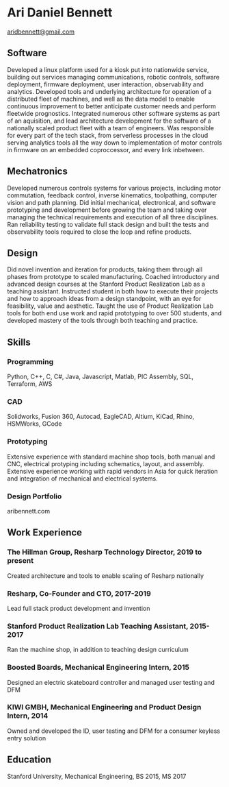 # Ari Daniel Bennett
aridbennett@gmail.com

## Software
Developed a linux platform used for a kiosk put into nationwide service, building out services managing communications, robotic controls, software deployment, firmware deployment, user interaction, observability and analytics. Developed tools and underlying architecture for operation of a distributed fleet of machines, and well as the data model to enable continuous improvement to better anticipate customer needs and perform fleetwide prognostics. Integrated numerous other software systems as part of an aquisition, and lead architecture development for the software of a nationally scaled product fleet with a team of engineers. Was responsible for every part of the tech stack, from serverless processes in the cloud serving analytics tools all the way down to implementation of motor controls in firmware on an embedded coproccessor, and every link inbetween. 

## Mechatronics
Developed numerous controls systems for various projects, including motor commutation, feedback control, inverse kinematics, toolpathing, computer vision and path planning. Did initial mechanical, electronical, and software prototyping and development before growing the team and taking over managing the technical requirements and execution of all three disciplines. Ran reliability testing to validate full stack design and built the tests and observability tools required to close the loop and refine products.

## Design
Did novel invention and iteration for products, taking them through all phases from prototype to scaled manufacturing. Coached introductory and advanced design courses at the Stanford Product Realization Lab as a teaching assistant. Instructed student in both how to execute their projects and how to approach ideas from a design standpoint, with an eye for feasibility, value and aesthetic. Taught the use of Product Realization Lab tools for both end use work and rapid prototyping to over 500 students, and developed mastery of the tools through both teaching and practice.

## Skills

### Programming
Python, C++, C, C#, Java, Javascript, Matlab, PIC Assembly, SQL, Terraform, AWS

### CAD
Solidworks, Fusion 360, Autocad, EagleCAD, Altium, KiCad, Rhino, HSMWorks, GCode

### Prototyping
Extensive experience with standard machine shop tools, both manual and CNC, electrical protyping including schematics, layout, and assembly. Extensive experience working with rapid vendors in Asia for quick iteration and integration of mechanical and electrical systems.

### Design Portfolio
aribennett.com

## Work Experience

### The Hillman Group, Resharp Technology Director, 2019 to present  
Created architecture and tools to enable scaling of Resharp nationally

### Resharp, Co-Founder and CTO, 2017-2019  
Lead full stack product development and invention

### Stanford Product Realization Lab Teaching Assistant, 2015-2017  
Ran the machine shop, in addition to teaching design curriculum

### Boosted Boards, Mechanical Engineering Intern, 2015  
Designed an electric skateboard controller and managed user testing and DFM

### KIWI GMBH, Mechanical Engineering and Product Design Intern, 2014 
Owned and developed the ID, user testing and DFM for a consumer keyless entry solution 

## Education
Stanford University, Mechanical Engineering, BS 2015, MS 2017


